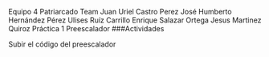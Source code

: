 Equipo 4 Patriarcado Team
Juan Uriel Castro Perez 
José Humberto Hernández Pérez
Ulises Ruíz Carrillo
Enrique Salazar Ortega
Jesus Martinez Quiroz
Práctica 1 Preescalador
###Actividades

Subir el código del preescalador
